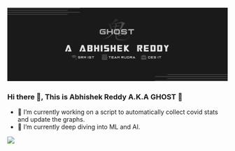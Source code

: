 ![banner](/git_banner.png)
### Hi there 👋, This is Abhishek Reddy A.K.A GHOST 👻

- 🔭 I’m currently working on a script to automatically collect covid stats and update the graphs.
- 🌱 I’m currently deep diving into ML and AI.
<!--
**AAbhishekReddy/AAbhishekReddy** is a ✨ _special_ ✨ repository because its `README.md` (this file) appears on your GitHub profile.

Here are some ideas to get you started:

- 🔭 I’m currently working on ...
- 🌱 I’m currently learning ...
- 👯 I’m looking to collaborate on ...
- 🤔 I’m looking for help with ...
- 💬 Ask me about ...
- 📫 How to reach me: ...
- 😄 Pronouns: ...
- ⚡ Fun fact: ...
-->
<img src = "https://github-readme-stats.vercel.app/api?username=AAbhishekReddy&show_icons=true&theme=algolia">
